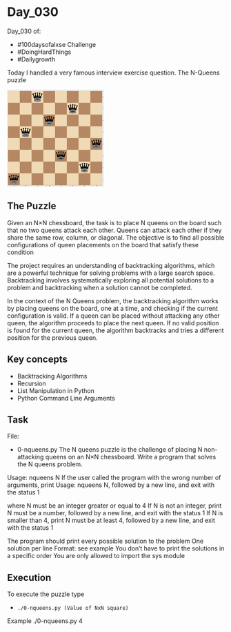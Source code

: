 # Day_030

Day_030 of:
- #100daysofalxse Challenge
- #DoingHardThings
- #Dailygrowth


Today I handled a very famous interview exercise question.
The N-Queens puzzle


![alt text](image.png)


## The Puzzle
Given an N×N chessboard, the task is to place N queens on the board such that no two queens attack each other. Queens can attack each other if they share the same row, column, or diagonal. The objective is to find all possible configurations of queen placements on the board that satisfy these condition

The project requires an understanding of backtracking algorithms, which are a powerful technique for solving problems with a large search space. Backtracking involves systematically exploring all potential solutions to a problem and backtracking when a solution cannot be completed.

In the context of the N Queens problem, the backtracking algorithm works by placing queens on the board, one at a time, and checking if the current configuration is valid. If a queen can be placed without attacking any other queen, the algorithm proceeds to place the next queen. If no valid position is found for the current queen, the algorithm backtracks and tries a different position for the previous queen.

## Key concepts
- Backtracking Algorithms
- Recursion
- List Manipulation in Python
- Python Command Line Arguments

## Task
File:

- 0-nqueens.py
The N queens puzzle is the challenge of placing N non-attacking queens on an N×N chessboard. Write a program that solves the N queens problem.

Usage: nqueens N If the user called the program with the wrong number of arguments, print Usage: nqueens N, followed by a new line, and exit with the status 1

where N must be an integer greater or equal to 4 If N is not an integer, print N must be a number, followed by a new line, and exit with the status 1 If N is smaller than 4, print N must be at least 4, followed by a new line, and exit with the status 1

The program should print every possible solution to the problem One solution per line Format: see example You don’t have to print the solutions in a specific order You are only allowed to import the sys module


## Execution
To execute the puzzle type
- `./0-nqueens.py (Value of NxN square)`

Example ./0-nqueens.py 4
